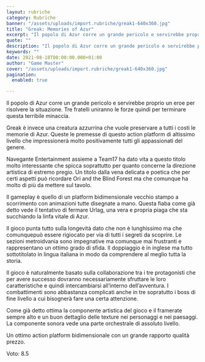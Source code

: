 ```yaml
---
layout: rubriche
category: Rubriche
banner: "/assets/uploads/import.rubriche/greak1-640x360.jpg"
title: "Greak: Memories of Azur"
excerpt: "Il popolo di Azur corre un grande pericolo e servirebbe proprio un eroe per risolvere la situazione. Tre fratelli uniranno le forze quindi per terminare questa terribile minaccia. Greak è invece una creatura azzurrina che vuole preservare a tutti i costi le memorie di Azur. Queste le premesse di questo action platform di altissimo livello [&hellip"
quote: ""
description: "Il popolo di Azur corre un grande pericolo e servirebbe proprio un eroe per risolvere la situazione. Tre fratelli uniranno le forze quindi per terminare questa terribile minaccia. Greak è invece una creatura azzurrina che vuole preservare a tutti i costi le memorie di Azur. Queste le premesse di questo action platform di altissimo livello [&hellip"
keywords: ""
date: 2021-08-18T00:00:00.000+01:00
author: "Game Master"
cover: "/assets/uploads/import.rubriche/greak1-640x360.jpg"
pagination:
  enabled: true

---
```


Il popolo di Azur corre un grande pericolo e servirebbe proprio un eroe per risolvere la situazione. Tre fratelli uniranno le forze quindi per terminare questa terribile minaccia.

Greak è invece una creatura azzurrina che vuole preservare a tutti i costi le memorie di Azur. Queste le premesse di questo action platform di altissimo livello che impressionerà molto positivamente tutti gli appassionati del genere.

Navegante Entertainment assieme a Team17 ha dato vita a questo titolo molto interessante che spicca soprattutto per quanto concerne la direzione artistica di estremo pregio. Un titolo dalla vena delicata e poetica che per certi aspetti può ricordare Ori and the Blind Forest ma che comunque ha molto di più da mettere sul tavolo.  
  
Il gameplay è quello di un platform bidimensionale vecchio stampo a scorrimento con animazioni tutte disegnate a mano. Questa fiaba come già detto vede il tentativo di fermare Urlag, una vera e propria piaga che sta succhiando la linfa vitale di Azur.

Il gioco punta tutto sulla longevità dato che non è lunghissimo ma che comunquepuò essere rigiocato per via di tutti i segreti da scoprire. Le sezioni metroidvania sono impegnative ma comunque mai frustranti e rappresentano un ottimo grado di sfida. Il doppiaggio è in inglese ma tutto sottotitolato in lingua italiana in modo da comprendere al meglio tutta la storia.

Il gioco è naturalmente basato sulla collaborazione tra i tre protagonisti che per avere successo dovranno necessariamente sfruttare le loro caratteristiche e quindi intercambiarsi all’interno dell’avventura. I combattimenti sono abbastanza complicati anche in tre sopratutto i boss di fine livello a cui bisognerà fare una certa attenzione.  
  
Come già detto ottima la componente artistica del gioco e il framerate sempre alto e un buon dettaglio delle texture nei personaggi e nei paesaggi. La componente sonora vede una parte orchestrale di assoluto livello.

Un ottimo action platform bidimensionale con un grande rapporto qualità prezzo.

Voto: 8.5